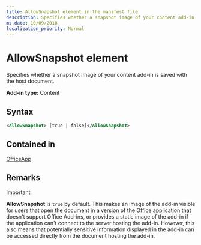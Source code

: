```yaml
---
title: AllowSnapshot element in the manifest file
description: Specifies whether a snapshot image of your content add-in is saved with the host document.
ms.date: 10/09/2018
localization_priority: Normal
---
```


# AllowSnapshot element

Specifies whether a snapshot image of your content add-in is saved with the host document.

**Add-in type:** Content

## Syntax

```XML
<AllowSnapshot> [true | false]</AllowSnapshot>
```

## Contained in

[OfficeApp](officeapp.md)

## Remarks

 > [!IMPORTANT]
 > **AllowSnapshot** is `true` by default. This makes an image of the add-in visible for users that open the document in a version of the Office application that doesn't support Office Add-ins, or provides a static image of the add-in if the application can't connect to the server hosting the add-in. However, this also means that potentially sensitive information displayed in the add-in can be accessed directly from the document hosting the add-in.
